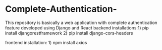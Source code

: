 # Complete-Authentication-
This repository is basically a web application with complete authentication feature developed using Django and React
backend installations:1) pip install djangorestframework 2) pip install django-cors-headers

frontend installation: 1) npm install axios  
